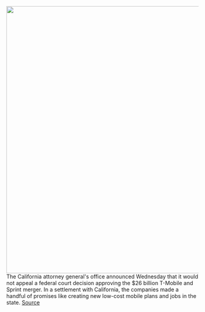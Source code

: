 <img src='https://cdn.vox-cdn.com/thumbor/nQD3UKcnprl6Xg-YpKlDrrFtaSI=/0x0:3000x2000/1200x800/filters:focal(1260x760:1740x1240)/cdn.vox-cdn.com/uploads/chorus_image/image/66483991/acasatro_180430_1777_sprint_Tmobile_0002.0.jpg' width='700px' /><br/>
The California attorney general's office announced Wednesday that it would not appeal a federal court decision approving the $26 billion T-Mobile and Sprint merger. In a settlement with California, the companies made a handful of promises like creating new low-cost mobile plans and jobs in the state.
<a href='https://www.theverge.com/2020/3/11/21174963/california-tmobile-sprint-merger-appeal-settlement-broadband-rural'> Source <a/>